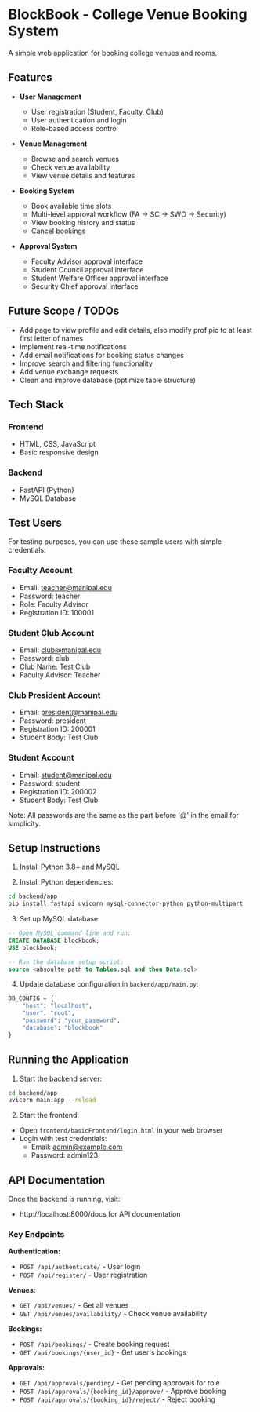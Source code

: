 # BlockBook - College Venue Booking System

A simple web application for booking college venues and rooms.

## Features

- **User Management**
  - User registration (Student, Faculty, Club)
  - User authentication and login
  - Role-based access control

- **Venue Management**
  - Browse and search venues
  - Check venue availability
  - View venue details and features

- **Booking System**
  - Book available time slots
  - Multi-level approval workflow (FA → SC → SWO → Security)
  - View booking history and status
  - Cancel bookings

- **Approval System**
  - Faculty Advisor approval interface
  - Student Council approval interface
  - Student Welfare Officer approval interface
  - Security Chief approval interface

## Future Scope / TODOs

- Add page to view profile and edit details, also modify prof pic to at least first letter of names
- Implement real-time notifications
- Add email notifications for booking status changes
- Improve search and filtering functionality
- Add venue exchange requests
- Clean and improve database (optimize table structure)

## Tech Stack

### Frontend
- HTML, CSS, JavaScript
- Basic responsive design

### Backend
- FastAPI (Python)
- MySQL Database

## Test Users

For testing purposes, you can use these sample users with simple credentials:

### Faculty Account
- Email: teacher@manipal.edu
- Password: teacher
- Role: Faculty Advisor
- Registration ID: 100001

### Student Club Account
- Email: club@manipal.edu
- Password: club
- Club Name: Test Club
- Faculty Advisor: Teacher

### Club President Account
- Email: president@manipal.edu
- Password: president
- Registration ID: 200001
- Student Body: Test Club

### Student Account
- Email: student@manipal.edu
- Password: student
- Registration ID: 200002
- Student Body: Test Club

Note: All passwords are the same as the part before '@' in the email for simplicity.

## Setup Instructions

1. Install Python 3.8+ and MySQL

2. Install Python dependencies:
```bash
cd backend/app
pip install fastapi uvicorn mysql-connector-python python-multipart
```

3. Set up MySQL database:
```sql
-- Open MySQL command line and run:
CREATE DATABASE blockbook;
USE blockbook;

-- Run the database setup script:
source <absoulte path to Tables.sql and then Data.sql>
```

4. Update database configuration in `backend/app/main.py`:
```python
DB_CONFIG = {
    "host": "localhost",
    "user": "root",
    "password": "your_password",
    "database": "blockbook"
}
```

## Running the Application

1. Start the backend server:
```bash
cd backend/app
uvicorn main:app --reload
```

2. Start the frontend:
- Open `frontend/basicFrontend/login.html` in your web browser
- Login with test credentials:
  - Email: admin@example.com
  - Password: admin123

## API Documentation

Once the backend is running, visit:
- http://localhost:8000/docs for API documentation

### Key Endpoints

**Authentication:**
- `POST /api/authenticate/` - User login
- `POST /api/register/` - User registration

**Venues:**
- `GET /api/venues/` - Get all venues
- `GET /api/venues/availability/` - Check venue availability

**Bookings:**
- `POST /api/bookings/` - Create booking request
- `GET /api/bookings/{user_id}` - Get user's bookings

**Approvals:**
- `GET /api/approvals/pending/` - Get pending approvals for role
- `POST /api/approvals/{booking_id}/approve/` - Approve booking
- `POST /api/approvals/{booking_id}/reject/` - Reject booking